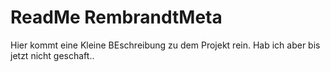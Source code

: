 # ReadMe RembrandtMeta

Hier kommt eine Kleine BEschreibung zu dem Projekt rein.
Hab ich aber bis jetzt nicht geschaft..